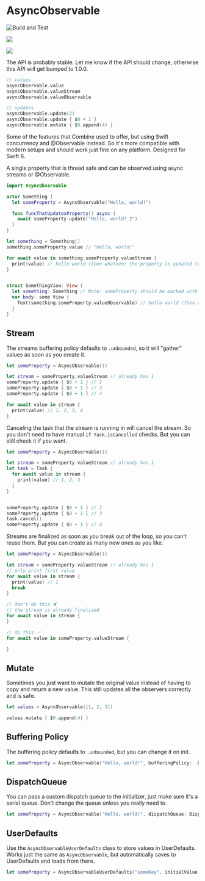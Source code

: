 # AsyncObservable

![Build and Test](https://github.com/meech-ward/AsyncObservable/actions/workflows/build.yml/badge.svg)

[![](https://img.shields.io/endpoint?url=https%3A%2F%2Fswiftpackageindex.com%2Fapi%2Fpackages%2Fmeech-ward%2FAsyncObservable%2Fbadge%3Ftype%3Dswift-versions)](https://swiftpackageindex.com/meech-ward/AsyncObservable)

[![](https://img.shields.io/endpoint?url=https%3A%2F%2Fswiftpackageindex.com%2Fapi%2Fpackages%2Fmeech-ward%2FAsyncObservable%2Fbadge%3Ftype%3Dplatforms)](https://swiftpackageindex.com/meech-ward/AsyncObservable)

The API is probably stable. Let me know if the API should change, otherwise this API will get bumped to 1.0.0.

```swift
// values
asyncObservable.value
asyncObservable.valueStream
asyncObservable.valueObservable

// updates
asyncObservable.update(2)
asyncObservable.update { $0 + 1 }
asyncObservable.mutate { $0.append(4) }
```

Some of the features that Combine used to offer, but using Swift concurrency and @Observable instead. So it's more compatible with modern setups and should work just fine on any platform.
Designed for Swift 6.

A single property that is thread safe and can be observed using async streams or @Observable.

```swift
import AsyncObservable

actor Something {
  let someProperty = AsyncObservable("Hello, world!")

  func funcThatUpdatesProperty() async {
    await someProperty.update("Hello, world! 2")
  }
}

let something = Something()
something.someProperty.value // "Hello, world!"

for await value in something.someProperty.valueStream {
  print(value) // hello world (then whatever the property is updated to)
}


struct SomethingView: View {
  let something: Something // Note: someProperty should be marked with @MainActor for this to work as is
  var body: some View {
    Text(something.someProperty.valueObservable) // hello world (then whatever the property is updated to)
  }
}
```

## Stream

The streams buffering policy defaults to `.unbounded`, so it will "gather" values as soon as you create it.

```swift
let someProperty = AsyncObservable(1)

let stream = someProperty.valueStream // already has 1
someProperty.update { $0 + 1 } // 2
someProperty.update { $0 + 1 } // 3
someProperty.update { $0 + 1 } // 4

for await value in stream {
  print(value) // 1, 2, 3, 4
}
```

Canceling the task that the stream is running in will cancel the stream. So you don't need to have manual `if Task.isCancelled` checks. But you can still check it if you want.

```swift
let someProperty = AsyncObservable(1)

let stream = someProperty.valueStream // already has 1
let task = Task {
  for await value in stream {
    print(value) // 1, 2, 3
  }
}


someProperty.update { $0 + 1 } // 2
someProperty.update { $0 + 1 } // 3
task.cancel()
someProperty.update { $0 + 1 } // 4
```

Streams are finalized as soon as you break out of the loop, so you can't reuse them. But you can create as many new ones as you like.

```swift
let someProperty = AsyncObservable(1)

let stream = someProperty.valueStream // already has 1
// only print first value
for await value in stream {
  print(value) // 1
  break
}

// don't do this ❌
// the stream is already finalized
for await value in stream {
}

// do this ✅
for await value in someProperty.valueStream {

}
```

## Mutate

Sometimes you just want to mutate the original value instead of having to copy and return a new value. This still updates all the observers correctly and is safe.

```swift
let values = AsyncObservable([1, 2, 3])

values.mutate { $0.append(4) }
```

## Buffering Policy

The buffering policy defaults to `.unbounded`, but you can change it on init.

```swift
let someProperty = AsyncObservable("Hello, world!", bufferingPolicy: .bufferingNewest(1))
```

## DispatchQueue

You can pass a custom dispatch queue to the initializer, just make sure it's a serial queue. Don't change the queue unless you really need to.

```swift
let someProperty = AsyncObservable("Hello, world!", dispatchQueue: DispatchQueue(label: "SomeQueue"))
```

## UserDefaults

Use the `AsyncObservableUserDefaults` class to store values in UserDefaults. Works just the same as `AsyncObservable`, but automatically saves to UserDefaults and loads from there.

```swift
let someProperty = AsyncObservableUserDefaults("someKey", initialValue: "Hello, world!")
```
